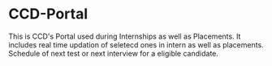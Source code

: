 # CCD-Portal
This is CCD's Portal used during Internships as well as Placements. It includes real time updation of seletecd ones in intern as well as placements.
Schedule of next test or next interview for a eligible candidate.
